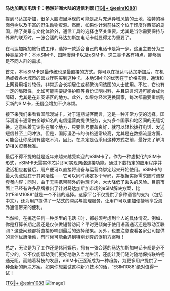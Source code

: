 **马达加斯加电话卡：畅游非洲大陆的通信利器 [[TG💪+ @esim1088](https://t.me/s/esim1088)]**

提到马达加斯加，很多人脑海里浮现的可能是那片充满异域风情的土地、独特的猴面包树以及丰富的野生动物资源。然而，如果你计划前往这个位于印度洋西部的岛国，除了美景与文化体验外，通信工具的选择也至关重要。尤其是当你需要保持与外界的联系时，一张合适的马达加斯加电话卡就显得尤为重要了。

在马达加斯加旅行或工作，选择一款适合自己的电话卡是第一步。这里主要分为三种类型的卡：本地SIM卡、国际漫游卡以及eSIM卡。这三类卡各有特点，能够满足不同人群的需求。

首先，本地SIM卡是最传统也是最直接的方式。你可以在抵达马达加斯加后，在机场或者各大城市的营业厅购买到这种卡。本地SIM卡的优势在于价格实惠，通话和上网费用相对较低，非常适合长期居住或频繁访问该国的人士使用。不过，它也有一定的局限性，比如可能需要提供护照等身份证明材料，并且语言沟通可能会成为障碍，尤其是在非英语区的地方。此外，如果你经常更换国家，每次都需要重新购买新的SIM卡，无疑会增加不少麻烦。

接下来我们来看看国际漫游卡。对于短期游客而言，这是一种非常方便的选择。国际漫游卡通常由全球知名的电信运营商提供服务，支持多个国家和地区间的无缝切换。这意味着无论你在哪个地方，只要信号覆盖良好，就可以轻松拨打电话、发送短信甚至上网冲浪。但是，国际漫游卡的价格通常较高，尤其是在数据流量方面，可能会让你感到有些吃不消。因此，在决定是否采用这种方式之前，最好先了解清楚相关资费标准。

最后不得不提的就是近年来越来越受欢迎的eSIM卡了。作为一种虚拟化的SIM卡形式，eSIM卡无需实体芯片即可实现网络连接功能。通过下载指定的应用程序并激活相应套餐后，用户便可以直接将设备与运营商绑定起来开始使用。eSIM卡的最大优点就在于其灵活性——它可以同时绑定多个号码，并根据实际需求随时调整套餐内容；同时，由于无需携带额外的物理卡片，大大降低了丢失的风险。目前市面上已经有许多品牌推出了针对马达加斯加市场的eSIM解决方案，比如“ESIM1088”就是一个不错的选择。这家平台不仅提供了多种语言的支持（包括中文），还为用户提供了一站式的购买与管理服务，让用户可以更加便捷地享受海外通信带来的便利。

当然啦，在挑选任何一种类型的电话卡时，都必须考虑到个人的具体情况。例如，你是打算长期定居还是仅仅做短暂访问？平时更倾向于使用语音通话还是移动互联网？这些问题都将直接影响到最后的选择结果。另外，也要注意查看各家公司提供的具体优惠活动，有时候可能会遇到特别划算的促销方案哦！

总之，无论是为了工作还是休闲娱乐，拥有一张合适的马达加斯加电话卡都是必不可少的。它不仅能帮助我们更好地融入当地生活，还能让我们随时随地保持联络畅通无阻。而随着科技的发展，eSIM卡正逐渐成为一种趋势，为更多用户提供了一种全新的解决方案。如果你想尝试这种新兴技术的话，“ESIM1088”绝对值得一试！

[[TG💪+ @esim1088](https://t.me/s/esim1088) ![Image](https://i.postimg.cc/4NQfJmqS/Snipaste-2025-05-13-00-14-12.png)]